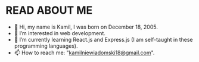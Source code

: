 # READ ABOUT ME

- 👋 Hi, my name is Kamil, I was born on December 18, 2005.
- 👀 I’m interested in web development.
- 🌱 I’m currently learning React.js and Express.js (I am self-taught in these programming languages).
- 📫 How to reach me: "kamilniewiadomski18@gmail.com".
